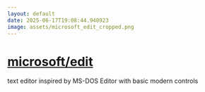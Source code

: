 ```yaml
---
layout: default
date: 2025-06-17T19:08:44.940923
image: assets/microsoft_edit_cropped.png
---
```


# [microsoft/edit](https://github.com/microsoft/edit)

text editor inspired by MS-DOS Editor with basic modern controls

